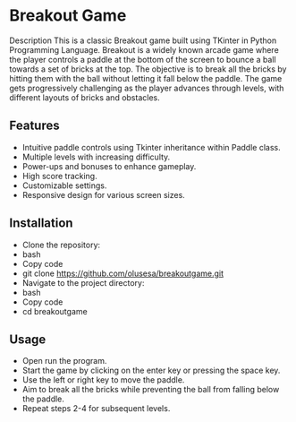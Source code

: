 # Breakout Game

Description
This is a classic Breakout game built using TKinter in Python Programming Language. Breakout is a widely known arcade game where the player controls a paddle at the bottom of the screen to bounce a ball towards a set of bricks at the top. The objective is to break all the bricks by hitting them with the ball without letting it fall below the paddle. The game gets progressively challenging as the player advances through levels, with different layouts of bricks and obstacles.

## Features
- Intuitive paddle controls using Tkinter inheritance within Paddle class.
- Multiple levels with increasing difficulty.
- Power-ups and bonuses to enhance gameplay.
- High score tracking.
- Customizable settings.
- Responsive design for various screen sizes.

## Installation
- Clone the repository:
- bash
- Copy code
- git clone https://github.com/olusesa/breakoutgame.git
- Navigate to the project directory:
- bash
- Copy code
- cd breakoutgame
## Usage
- Open run the program.
- Start the game by clicking on the enter key or pressing the space key.
- Use the left or right key to move the paddle.
- Aim to break all the bricks while preventing the ball from falling below the paddle.
- Repeat steps 2-4 for subsequent levels.
